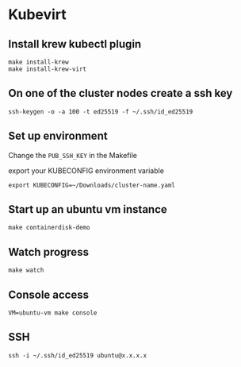 # Kubevirt

## Install krew kubectl plugin

```shell
make install-krew
make install-krew-virt
```

## On one of the cluster nodes create a ssh key

```shell
ssh-keygen -o -a 100 -t ed25519 -f ~/.ssh/id_ed25519
```

## Set up environment

Change the `PUB_SSH_KEY` in the Makefile

export your KUBECONFIG environment variable

```shell
export KUBECONFIG=~/Downloads/cluster-name.yaml
```

## Start up an ubuntu vm instance

```shell
make containerdisk-demo
```

## Watch progress

```shell
make watch
```

## Console access

```shell
VM=ubuntu-vm make console
```

## SSH

```shell
ssh -i ~/.ssh/id_ed25519 ubuntu@x.x.x.x
```
